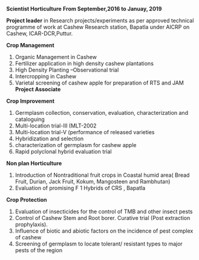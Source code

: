 **Scientist Horticulture** **From September,2016 to Januay, 2019**

**Project leader** in Research projects/experiments as per approved technical programme of work
at Cashew Research station, Bapatla under AICRP on Cashew, ICAR-DCR,Puttur.

**Crop Management**
1. Organic Management in Cashew
2. Fertilizer application in high density cashew plantations
3. High Density Planting –Observational trial
4. Intercropping in Cashew
5. Varietal screening of cashew apple for preparation of RTS and JAM
**Project Associate**

**Crop Improvement**
1. Germplasm collection, conservation, evaluation, characterization and cataloguing
2. Multi-location trial-III (MLT-2002
3. Multi-location trial-V (performance of released varieties
4. Hybridization and selection
5. characterization of germplasm for cashew apple
6. Rapid polyclonal hybrid evaluation trial
   
**Non plan Horticulture**
1. Introduction of Nontraditional fruit crops in Coastal humid area( Bread Fruit, Durian,
Jack Fruit, Kokum, Mangosteen and Rambhutan)
2. Evaluation of promising F 1 Hybrids of CRS , Bapatla
   
**Crop Protection**
1. Evaluation of insecticides for the control of TMB and other insect pests
2. Control of Cashew Stem and Root borer. Curative trial (Post extraction prophylaxis).
3. Influence of biotic and abiotic factors on the incidence of pest complex of cashew
4. Screening of germplasm to locate tolerant/ resistant types to major pests of the region

